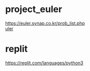 # project_euler
https://euler.synap.co.kr/prob_list.php  
<a href="https://euler.synap.co.kr/prob_list.php" target="_blank">uler</a>
# replit
https://replit.com/languages/python3
